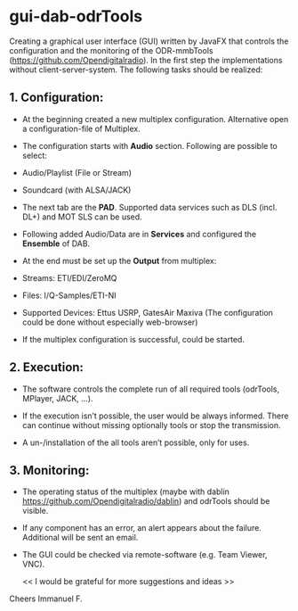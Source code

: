 # gui-dab-odrTools

Creating a graphical user interface (GUI) written by JavaFX that controls the configuration and the monitoring of the ODR-mmbTools (https://github.com/Opendigitalradio). In the first step the implementations without client-server-system. The following tasks should be realized:

## 1. Configuration:

* At the beginning created a new multiplex configuration. Alternative open a configuration-file of Multiplex.

* The configuration starts with **Audio** section. Following are possible to select: 
 * Audio/Playlist (File or Stream)
 * Soundcard (with ALSA/JACK)
 
* The next tab are the **PAD**. Supported data services such as DLS (incl. DL+) and MOT SLS can be used.
	
* Following added Audio/Data are in **Services** and configured the **Ensemble** of DAB. 

* At the end must be set up the **Output** from multiplex:
 * Streams: ETI/EDI/ZeroMQ
 * Files: I/Q-Samples/ETI-NI 
 * Supported Devices: Ettus USRP, GatesAir Maxiva (The configuration could be done without especially web-browser)

* If the multiplex configuration is successful, could be started.


## 2. Execution:

* The software controls the complete run of all required tools (odrTools, MPlayer, JACK, ...).

* If the execution isn’t possible, the user would be always informed. There can continue without missing optionally tools or stop the transmission.

* A un-/installation of the all tools aren’t possible, only for uses.


## 3. Monitoring:

* The operating status of the multiplex (maybe with dablin https://github.com/Opendigitalradio/dablin) and odrTools should be visible.

* If any component has an error, an alert appears about the failure. Additional will be sent an email.

* The GUI could be checked via remote-software (e.g. Team Viewer, VNC).

    
    << I would be grateful for more suggestions and ideas >>
 
Cheers 
Immanuel F.
